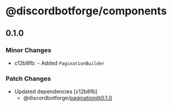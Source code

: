 # @discordbotforge/components

## 0.1.0

### Minor Changes

- c12b8fb: - Added `PaginationBuilder`

### Patch Changes

- Updated dependencies [c12b8fb]
  - @discordbotforge/pagination@0.1.0
